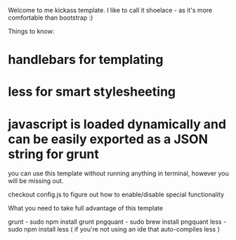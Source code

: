Welcome to me kickass template. I like to call it shoelace - as it's more comfortable than bootstrap :)

Things to know:

# handlebars for templating
# less for smart stylesheeting
# javascript is loaded dynamically and can be easily exported as a JSON string for grunt

you can use this template without running anything in terminal, however you will be missing out.

checkout config.js to figure out how to enable/disable special functionality

What you need to take full advantage of this template

grunt - sudo npm install grunt
pngquant - sudo brew install pngquant
less - sudo npm install less ( if you're not using an ide that auto-compiles less )

